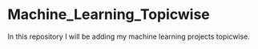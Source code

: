 # Machine_Learning_Topicwise

In this repository I will be adding my machine learning projects topicwise.  
